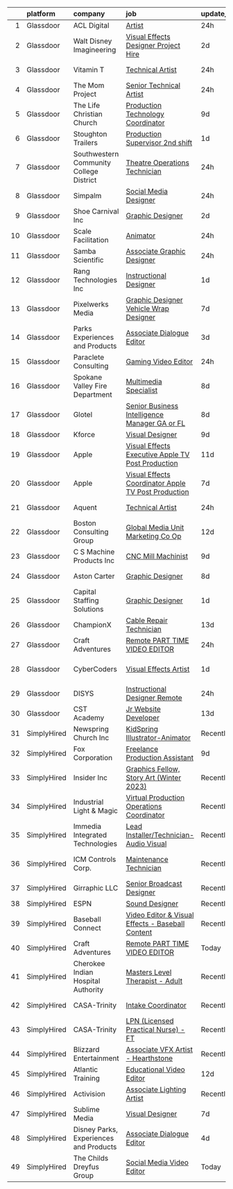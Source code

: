

|    | platform    | company                                 | job                                                                                                                                                                                                                                                                                                                                                                                                                                                                                                                                                                                                                                                                                                                                                                                                                                                                                                                                                                                                                                                                                                                                                                                                                                                                                                                                                                              | update_time   | location            |
|---:|:------------|:----------------------------------------|:---------------------------------------------------------------------------------------------------------------------------------------------------------------------------------------------------------------------------------------------------------------------------------------------------------------------------------------------------------------------------------------------------------------------------------------------------------------------------------------------------------------------------------------------------------------------------------------------------------------------------------------------------------------------------------------------------------------------------------------------------------------------------------------------------------------------------------------------------------------------------------------------------------------------------------------------------------------------------------------------------------------------------------------------------------------------------------------------------------------------------------------------------------------------------------------------------------------------------------------------------------------------------------------------------------------------------------------------------------------------------------|:--------------|:--------------------|
|  1 | Glassdoor   | ACL Digital                             | [Artist](https://www.glassdoor.com/partner/jobListing.htm?pos=105&ao=1110586&s=58&guid=00000183640f3d5aadd86a35f3c44ea2&src=GD_JOB_AD&t=SR&vt=w&ea=1&cs=1_098cf102&cb=1663831064290&jobListingId=1008153834944&cpc=3BA4CE39D5B5DEF5&jrtk=3-0-1gdi0ufc5g4cv801-1gdi0ufcki15s800-4353d811c84e8c0d--6NYlbfkN0Aba5oU64R_O9Kj8y6RMdSSFXuPwn88DcWu9IRDlipDHjxHIIFB0atBqVJ04z1yB3--5nibX7BkB0ejA2FzwLLeaVqlsDMewIOuIAwfApGVZmmPmoMLej3N7Qy4YRnibAiYzg-SGOqFtj8-RscAuYcNoB3rcWG6n0V6UeOv2skc2iZaB4PkO0quGBQ4T6A8COv5yED60NKETQ6vvAX5vZCnnXWvYbI8whnrTDqU6UNy4znVmY2u1w3Zl_TtVorc-zoksIP2iOO_OgTo0_76QVZvWZproSbKSKsKkWzClAXG4Ipah-2hfFab70hfv_TEpfKmP-9PN6mAFJ48_Qur5o9UyCkM86OGPUUHz01YpyFij5xsgS3oWpoNp_d6ozuL34I8Ut6spCXW7d7l-2_1DqzfTYuZTf-9YyDQkSyMo7uigtu1audR9Gfk62TbqGqu0x8TZYuHHVnlPfQmeBbpJeYgn7NOAIK090vdZLP0319YPsHdbbrxVe8Ox6oJt_WTqXCEfLISoocVAg%3D%3D)                                                                                                                                                                                                                                                                                                                                                                                                                                                                                                                    | 24h           | Remote              |
|  2 | Glassdoor   | Walt Disney Imagineering                | [Visual Effects Designer  Project Hire](https://www.glassdoor.com/partner/jobListing.htm?pos=102&ao=1110586&s=58&guid=00000183640f3d5aadd86a35f3c44ea2&src=GD_JOB_AD&t=SR&vt=w&cs=1_1e4273f6&cb=1663831064290&jobListingId=1008149797574&cpc=FA84DF7EA1EC2398&jrtk=3-0-1gdi0ufc5g4cv801-1gdi0ufcki15s800-08734edc98213cb1--6NYlbfkN0DAFTyt7pbDCC2JPO79CSdi1dIb81yjczP5qsKcZIxgiYm3-7g-689UDqHItQTwke_1iYTX3ZIPK_p2U2SmgmUPBBM1sa_qXvgZ_RYurdh-p181xA1JoYNLkPfGMQHG5B88g_mdJRiIFx_NMvbfZ-lZTnWrzYvFT_WOEZ3HB8NRDCmKb0Lm1RHW2XR0ngwsWCQA1JkQb9_JNSp6qshtb6YnNT3aAtGdfx5ybxBQ2g-ttCMe5FA57EpPgsvF51LTgSF12V01Be00oPrz1g82oSmt1UK4DLqiHK-dh4PNhquI5qZew7H01b30a5sv6KBzt_i72Q2LNzRy52Ti3agMWDIG7B7pjswfDY_H7nY-1-O9SVXULgPQeaKPXk44Pf-C60OJt7GEPO856TrZoOjiVHtVY7sER_YAJuj5mQzkG8qVTmp1WsoqgFZYIfliD77uSi8NS9g7UckCHg%3D%3D)                                                                                                                                                                                                                                                                                                                                                                                                                                                                                                                                                          | 2d            | Glendale, CA        |
|  3 | Glassdoor   | Vitamin T                               | [Technical Artist](https://www.glassdoor.com/partner/jobListing.htm?pos=125&ao=1110586&s=58&guid=00000183640f3d5aadd86a35f3c44ea2&src=GD_JOB_AD&t=SR&vt=w&cs=1_c80206e8&cb=1663831064293&jobListingId=1008154263100&cpc=451933188B21919D&jrtk=3-0-1gdi0ufc5g4cv801-1gdi0ufcki15s800-735d5386cd36d417--6NYlbfkN0DMrcEu7yrtATojKJA7cEzGQ3FdRGWLh0CZQInL4ECGI6k5tN82kdM0cJmh4vC7GgimUtxDZ2TNdnAUj-6yxN_EorPpK-IfV9EsXRNvlGrH_q3mRhyM-04_qkXCRtTOQysQlpoZHqDPDOu0z0ioc7sHxV-IzYeRwZaRvgHLTG00zkA6_vUVQkozshwL1fd7NXxTj6W_PPfq_zWLjYMhiFdDWkQQJ8ZvW2xaY3b78WNIHAgkDZqeqzfzoO4Bu8HXWlu6jP_lHv3uOqEJ_GAteGanrhCq8-dtm38-u0ca7WS-fYA61lFx1AH38iF46l6l4FAEZgJ-nVa8DCk3zNqNT2Djtt41XEBjUwofySKibaR-7a9SbGBXhKMHLOlnAmRolG6ia-i9y8MiCH_GjqGzfUvL0fHH2zB9h4EmUmtmLXXlLdE3AJIhPcimmypOMSGUVPSdz-1qu6Qygs1gK3R9qfpvc0xjH7dSE9wKLHT0vPjPcQ%3D%3D)                                                                                                                                                                                                                                                                                                                                                                                                                                                                                                                                               | 24h           | Sausalito, CA       |
|  4 | Glassdoor   | The Mom Project                         | [Senior Technical Artist](https://www.glassdoor.com/partner/jobListing.htm?pos=120&ao=1110586&s=58&guid=00000183640f3d5aadd86a35f3c44ea2&src=GD_JOB_AD&t=SR&vt=w&cs=1_ae07d047&cb=1663831064292&jobListingId=1008154030855&cpc=C63BD00756FD6F58&jrtk=3-0-1gdi0ufc5g4cv801-1gdi0ufcki15s800-8aae4f73b9551638--6NYlbfkN0BDp_epf89aHDQhKpPegNJQ_ldQpEFZQsM9OcONMGxWx6pU56EKHF58QjVdAUvn2gVk3qe3SlnghPyLAat3KOYlrLy0I2AR977gRPaN0RP08Ty9kMnw7ZhTsH11o93Q6E0InB6ICXPjdb-aqIeQDPOUC6Xb4EiGzQnTCX0cU42iyt08TsshtfRlvnQYG_ybrlB75b0HeBERb-lb-0FFX_pK5larCR1I2Fei8iDvWszebRuvQo2D6Pu5HDu9ejwoFwDeBaYTUW7qHq0g9hHqxZlHtRdTdKG6DLvVhZpRyJbrOrMrn_CfV6vwlW4aHluXzSLLSzS1M8tY9UCMqDwsuZ_yqUziHnyIy_-SZ37ioWWWIPIgW4Q7ZSIm4mrRK81Bo2JhxxRam9x6Q60ZCXarN0YCit3TDRoXI32oQGuxB6Rv1Xus_UB9hMxWYtB1k_7FM1jGazdkSZDGhhY60APFI4ypExHvlfHszvja5QLC-rfOcsgFZJq2uiD2CieZu9BVC8bIKb_5Dny85XJDqA_tgxjvFoE5F27l0h9uXFCR0h6J31i0RsLBcSUo1KU2QsmrSLxGFkn2KDcfYH--9uqE4tu2)                                                                                                                                                                                                                                                                                                                                                                                                                                    | 24h           | Sausalito, CA       |
|  5 | Glassdoor   | The Life Christian Church               | [Production   Technology Coordinator](https://www.glassdoor.com/partner/jobListing.htm?pos=103&ao=1110586&s=58&guid=00000183640f3d5aadd86a35f3c44ea2&src=GD_JOB_AD&t=SR&vt=w&ea=1&cs=1_7c58832e&cb=1663831064290&jobListingId=1008134253621&cpc=965F231502A4159E&jrtk=3-0-1gdi0ufc5g4cv801-1gdi0ufcki15s800-0e600a38c9146920--6NYlbfkN0DeXU0vMxLyKhfauY-dgUBa_3v1DHLtGGo4EP_Dl8CiYyPDWSWEoavRkUei70m9VuYN3alQbcb8OdjF2KMy0ZSklxgWRQ4nZPFoyQctILdCMrI5-zSqXS9R_4ldUs8o8sxM26dlNKl23cE_AEoX8Aq7g49vuKQN1GDNqaGg_XvEK-DQj1-yFYTw_a7gdk7ttjdhTJbRh12tMo_q2uucwuENC1S7G70vUC3qiPNd61jMIguM5g_FjAPqWgs9guAjaKsNXLppoHgxOI8fvQyA-NBmQzBgn2F3jYWl7coOCM7KAjkGDDgD-8n7f7oIRTdsPaEukkWZ8cWJ7gwF5vCqiOEavY4Okt2Gld_fhoIm259MQnHgjUzKdFrLWJuocKSlHDj9O9LH2hZ_q7qVUGvVw0SsFqbM9mF94MDjfXqTuE40iSDZ1lvaCDcWHK2M9F3UQZMBqwxhWvl02_7QeeMQEtJqZcp8JNP3vD8GXyGLIDlkSn-G5gm9d00BLvV3NtZxqwuF-lQi10UTc8MAXbLKcP-F35PFxir3hz0%3D)                                                                                                                                                                                                                                                                                                                                                                                                                                                                     | 9d            | West Orange, NJ     |
|  6 | Glassdoor   | Stoughton Trailers                      | [Production Supervisor   2nd shift](https://www.glassdoor.com/partner/jobListing.htm?pos=106&ao=1110586&s=58&guid=00000183640f3d5aadd86a35f3c44ea2&src=GD_JOB_AD&t=SR&vt=w&cs=1_43284d37&cb=1663831064290&jobListingId=1008152364019&cpc=8454459131F57D30&jrtk=3-0-1gdi0ufc5g4cv801-1gdi0ufcki15s800-c3cb05c6f1cfa975--6NYlbfkN0D1TJr5meDMkP3Bi33VA7OKLoXiQT1iQqpfs-Nk73zo3b-N1tKugZ8QjBZfTLDmcqZz2wUtGzUQWeLlPKwxfDjPW72szizHFG4nzfpl9kwLb53SujPCbCoaHuz9Y86o4MB_Ru4zdbmmRAp9opZclwGj6Wpq-DHoLzk9X4DXZWEeeI-A59sNacOcw4oAr1CKbY_suPjt3h22SLA6WvV0Wt-ReMx7qvZeKnuuRodMhd2MKgDhqYzuNKu_5bdqqLLPbyIoQUjdYIRDsdKzKffKksS3J9sP8UuKTjdlaPcAVBgilWNtfdtckh5fMXGLgW-LuJVpxSqTD6_ZXNdwVt3zEAz9IRGEKXcUMyYfByRjCU8CSZuXohT8eG2pGgogV-l9kTOJ1J_e5bVZvHM2qohetgPKRh2Yf33FKGJv8WehzVh3GxD-8cHgPRMAFL3rs_EGm3RJ084czbNnT-F4oMrNrq8Hmzh3Mg3IyE2FlO0d25dul73yZQYP-_sMVFkYDDABOaYjeErBsQiWXA%3D%3D)                                                                                                                                                                                                                                                                                                                                                                                                                                                                                              | 1d            | Stoughton, WI       |
|  7 | Glassdoor   | Southwestern Community College District | [Theatre Operations Technician](https://www.glassdoor.com/partner/jobListing.htm?pos=115&ao=1110586&s=58&guid=00000183640f3d5aadd86a35f3c44ea2&src=GD_JOB_AD&t=SR&vt=w&cs=1_6c0418df&cb=1663831064291&jobListingId=1008154235072&cpc=59DEFF8D475298C3&jrtk=3-0-1gdi0ufc5g4cv801-1gdi0ufcki15s800-75a21ab7b1d30d13--6NYlbfkN0CpJ2IJbTcop6aJZNKQJ4wZphTU5p-bWNRahSL6UcoLjS4mWZBUZ3X0BVcrZRoUfYz3JOMzxf1Q2sSCgHjcSC9YytHnZQALgFYEOdXnqAHafBhRqBsvFpkj_HEjVw8CCovotDw7zjOt2h0E4iPswGLTop969-QcJJ11TBPMvyjzky26wiHwuM-SB_rHYLwhB7NCgCxmZAF8WO2pUpAi1KLIv2gC95ll5Kp8Vd9TPRuHVyG7D4Qy0x2jCLI-5it9SjaQW47x_9kFTx7F0a5FJmUEukCdWfpNyQXM4Dg0--uvI5qdAjyKXNZ_dM-IOY3wbcyEUYirE-9A-rLfDutPZZMTJRvNLwjgx-_GWFRka5-Zcus-cHpSbs88GEtckq_8bD6l5QcY3BLA9svc5M68U11vJCcu55YaVopIiOHWBUAQxvwHDchNssv31cNyNQubvQUMb52uorbXNrR3s-5QbY10)                                                                                                                                                                                                                                                                                                                                                                                                                                                                                                                                                              | 24h           | Chula Vista, CA     |
|  8 | Glassdoor   | Simpalm                                 | [Social Media Designer](https://www.glassdoor.com/partner/jobListing.htm?pos=119&ao=1110586&s=58&guid=00000183640f3d5aadd86a35f3c44ea2&src=GD_JOB_AD&t=SR&vt=w&cs=1_bdc4b915&cb=1663831064292&jobListingId=1008154093263&cpc=B101C867B3EF2D75&jrtk=3-0-1gdi0ufc5g4cv801-1gdi0ufcki15s800-8033258d13b4f54a--6NYlbfkN0A5_CZTeAtz3kOtxEKT8EXy2wheS-5sh6-eDUvXGvBqHzlUF1AGTlUbyxKlbFF4E844SRTgHgMPu8KJtz7DIOuGXCAcIho7mbP7KiJebUZzKecYbHnXPLSweYvdGDLdpDb2yy11XeJIXAKSpb7xy560AiPtZ5llt2zy-ZvAJzCHgIXGJgSBQ_bS5uk6IPZjWJE3AZKD7dlaSPN4vQV7IZdEMHQIF_x3b2ehnd8Xpe8Nukxt6lFmK86xoC7SfB0mRNYAOR_ThvZyDLvp-edpxdRlxmR_vMTLNC-SU-eTYxGogJBdJnKlGs9xXOmLF_2V0cBoO22NXKBU_u5ZOAJZ9jZae3o_UKF66Hrymr77LOA4DHCWgv0Fr_jtmBAk3H58FazxTXQWo5srnOVod8b6hkGvjttwigAJrTI_wPsRdsWkBl6L-Mli1xUCVKJH6rE9GQE3LId4uq9SZxmmEEr-W08NF4qP2MiM1paDrghoS9PaG6lcyvU92S5-byhWSYZAyTQ22wIc5E_O2b49ntBcdHuOgWov-5sLvtQuGVEMJg1Z4UmlEA8hxz8R9vFX5kV5mDY4IL5HGVe1HA%3D%3D)                                                                                                                                                                                                                                                                                                                                                                                                                                          | 24h           | Remote              |
|  9 | Glassdoor   | Shoe Carnival  Inc                      | [Graphic Designer](https://www.glassdoor.com/partner/jobListing.htm?pos=117&ao=1110586&s=58&guid=00000183640f3d5aadd86a35f3c44ea2&src=GD_JOB_AD&t=SR&vt=w&ea=1&cs=1_fc12b319&cb=1663831064292&jobListingId=1008149084527&cpc=F41FEAB56D215062&jrtk=3-0-1gdi0ufc5g4cv801-1gdi0ufcki15s800-8f2fa1d1e1971e1b--6NYlbfkN0DXBwa3qOAti5dsH4cJZzTtmfpav-_FjW2Cv9p6tjCthqO7_orYFvgRA2O64NimcfQ3uVTYorc3Wes_ZEoLJXGdN-Aa3-RVR9zjxSSqx0fFLPoPboZGjo9gaQcBDl9vEVw9fsJLJrMZ3ob4pxGJwiNvpIjIdRXU8i_JoY95XsgDekzajTRu5T_l-tkM8Gt_fLxfHeKUO-bREoB8G841CL9Jj590WMFMcPtJAf3e9DTTamWepwnlrmzN_xOjT2CN1QLbXdGCEr0UYw7viAW-YP-mTNyGwchBQi0295GEJ_AhXrATNy6NRFMtVO3gxDdp1vdyKLdwYFn8JezuMBIDBadeJzI1tpYRvffsG1g3WF46XilrrXnnt_Wv-sdUbXc-GGQoOgAPOncvB5lb449I-Cu9-y627ArVNolTOIgF6RZi29D78WvHfkWHoPkXhvC2DblwbVYeT5lGygn8kfpnkwjKAewvrt6BGfyeKHjmJMO2Ic-LHkWY3zs9C2kDw7trs6g%3D)                                                                                                                                                                                                                                                                                                                                                                                                                                                                                                                        | 2d            | Fort Mill, SC       |
| 10 | Glassdoor   | Scale Facilitation                      | [Animator](https://www.glassdoor.com/partner/jobListing.htm?pos=109&ao=1110586&s=58&guid=00000183640f3d5aadd86a35f3c44ea2&src=GD_JOB_AD&t=SR&vt=w&ea=1&cs=1_aedf3bbc&cb=1663831064291&jobListingId=1008154653728&cpc=7E69D0A57279CD4B&jrtk=3-0-1gdi0ufc5g4cv801-1gdi0ufcki15s800-5ac7cae2180dfc79--6NYlbfkN0BwfDwoCjxOAsVF6va36C4e5uetzN_UB3xM3zcSb8136W7CUHdTyZBGQ0gKBAkrCClx7S6Y_Lo9o-WzDzkdofIke2lQwvYtaccfsafw6YYcDdy8SAlFZbvloRJHDH0aY50MitcXJRoSG-0dToAG4amo6X_3c7P0OfabLIQk0xFF2Wa5mpLfFgrtKRHzpTokvKHiarPWvbei6SUhIcZ2aHtnpDxfpEUmHVrR4XQDj-NGXER64pdIST0JIWzXzid99mAzIx6QjGia8TgGD5qDy2ETiY9EIs8YIZmtnPIPmPDKzjo4cR66VCkKGeb43ULlZU-0HVExP8Sqi1QlzVc-gsS3vHyIGMkCYXN40H4nCJitjFf5fIuoatwYvOYAViEL9OHaHhBRCEyTa0RXxXS4rRtR5H3XvAB_4bZwv6xValcPLd4R5zQ_iwRVEHSmv9rTBteWEcGulaYl2w2tQVO_55bNhvsyUNeHmWPKcVYganu9peT0kg1-DH0Ar5c23flKy9BlD5J2nc5sLHWESMwaPRV2)                                                                                                                                                                                                                                                                                                                                                                                                                                                                                                              | 24h           | New York, NY        |
| 11 | Glassdoor   | Samba Scientific                        | [Associate Graphic Designer](https://www.glassdoor.com/partner/jobListing.htm?pos=101&ao=1110586&s=58&guid=00000183640f3d5aadd86a35f3c44ea2&src=GD_JOB_AD&t=SR&vt=w&ea=1&cs=1_d870cf46&cb=1663831064290&jobListingId=1008153758790&cpc=87A0A889578C8297&jrtk=3-0-1gdi0ufc5g4cv801-1gdi0ufcki15s800-122a8512618058d8--6NYlbfkN0B9r7Yfsmq1dEg5bJrWknERXzKBmO7UocWnp6Z50Xo8NzPq1eoKgHtnu-tYQIQxm2o_SrCwhlZdubjbRM-cBYG7X7k1MBmrVfR3OmyNLCl5MwVu7zlCd8Daf3sGi5GObRcLDgfINdOCMKivG9hACyrgIVx1_4TkBt7CqWI-cv3e6gfYqTMq0Jda98cvSBaY_z5BFhS7qGRsYRzeHtYkue8M0EBL66obe4-hiDVuSm0R805p8aQ0rb5L7soFS4zhJ9XrVcRNNtq_7vbIqtT-hcQusPgvoa86gBRgA7ByesPWgxp1T3_w8dErCmfd2LSGnHXhIG_ZcDmHnajk1Xjz040MJdf0dPCnAJBZAuim7465G5aahSvpFfQotZ8CHlzJdYEmsrUznF_BmwCkbtN51KqiqDBBHQmL0cP0M8EfoF5wQae3-cHG1av_-ClR2coLIeYhMsZohBzgQYMVsz-HAlwejK25xjpVNbUE_6uVbXfrtybusqyg2MQeXwPU9TqczrNrgmpNSDPxXg%3D%3D)                                                                                                                                                                                                                                                                                                                                                                                                                                                                                                | 24h           | Remote              |
| 12 | Glassdoor   | Rang Technologies Inc                   | [Instructional Designer](https://www.glassdoor.com/partner/jobListing.htm?pos=126&ao=1110586&s=58&guid=00000183640f3d5aadd86a35f3c44ea2&src=GD_JOB_AD&t=SR&vt=w&ea=1&cs=1_e0cc2ab8&cb=1663831064293&jobListingId=1008151551452&cpc=2CAED5C921A5F994&jrtk=3-0-1gdi0ufc5g4cv801-1gdi0ufcki15s800-fcefd32bec4eabda--6NYlbfkN0ANV6vhv13HdQGNXQnorD6kniinpLUGmY2Ci--_WsrHuYRektBkEoQSirJE96eI4WUlJkVsGEAbsHeCh1bltL5cEWIVYpQ-Ho9pLhnSiPUssHKVR1dKytzf0D2PH_5WoByW487L4Bkwa0_bnnwF88xF8lHBuk6u9DLUvSF-jCmxAJ1z-lF1sbDHA0yIZDXyLPmV5ZJAZcoqPdkLSdV-TRM2_HehbkCWI95AkWh1xBNtj4J9T7po3NpZMSWADXt9VdaFjOUrMDJ_WE9yzw2CxLwcwD3zKNVmHC1VxrZTLQsZyAIUAr8FV6ObwWXXqkn9NfHPv6GcBonggQb3EbeiUGbJbwtEVPm_M3ifRn34sQXACZRZi36eqzC7lebPluvGBmVYjAzpRMoIlIdHNItOlXsJ3EuXI7a2-VVMjcd9N4rkzxD1Fb6rpve0olQAHfm3Fgj0KVNG3sLQp1lhAKp5l498lkKdXkW59TI_uZtU6sjzx1tFf4VIe3HIvDOQ_eGsVlpbfmP_e67a6Q%3D%3D)                                                                                                                                                                                                                                                                                                                                                                                                                                                                                                    | 1d            | White Plains, NY    |
| 13 | Glassdoor   | Pixelwerks Media                        | [Graphic Designer   Vehicle Wrap Designer](https://www.glassdoor.com/partner/jobListing.htm?pos=108&ao=1110586&s=58&guid=00000183640f3d5aadd86a35f3c44ea2&src=GD_JOB_AD&t=SR&vt=w&ea=1&cs=1_00721ce8&cb=1663831064291&jobListingId=1008139895458&cpc=67D5E609A3B8C355&jrtk=3-0-1gdi0ufc5g4cv801-1gdi0ufcki15s800-d6df1606d766bfd0--6NYlbfkN0CvahHJL5dpwIe5nlYo2UZJB8CTXAEl9vJAxrd3EfdRQbHmtT7BfIW-z6MT-LqxxYpguxGu4tFiL3AOiASCFYttzvRVVAEFPsZQIhKp0VeArXJ55s_8Zb1HAg3ZpBJY3aE_DwmnIO91avEgurkZ48PhePWSWcEEeiEtFMfIfPe0gLetej5O_A3luhhJQdqSyuUDxu1AI51359RFSLOiJpJp75Fr4lRVicpRXewbN3Z6aZAkWEvlBgwWPF4Gqo1iL0AKakmQMi1B9vggPRrvgzv__m4gTRcy7JzsXPtVixjqJOvTyeSfipXPTJDI3h55BF2qb_jjzYcjdqi9JnAH-FoGl0VsgPGJUrye2sFbdzIu48-yWyi79HKNrcrs63MbqN8p7B7eXnhmxAb75MK44nLZqMenXKrg7MORAVFc5KJ6m2mtk_pbvQyTIuZ9zLhpVOx_85rfuZ4Zr76GtkbqB2P2cv5tjfkI0z08Zv-pKGpOyRgut6RddbAE4LS_x6qBTVssOfHQYtiWtEfhMSBaNGNE3uzxJpU5RJo%3D)                                                                                                                                                                                                                                                                                                                                                                                                                                                                | 7d            | Houston, TX         |
| 14 | Glassdoor   | Parks  Experiences and Products         | [Associate Dialogue Editor](https://www.glassdoor.com/partner/jobListing.htm?pos=107&ao=1110586&s=58&guid=00000183640f3d5aadd86a35f3c44ea2&src=GD_JOB_AD&t=SR&vt=w&cs=1_361c4e73&cb=1663831064290&jobListingId=1008147927584&cpc=0C139D4CAD5A6DB2&jrtk=3-0-1gdi0ufc5g4cv801-1gdi0ufcki15s800-3ee722c8cbfd647b--6NYlbfkN0DAFTyt7pbDCC2JPO79CSdi1dIb81yjczP5qsKcZIxgiYm3-7g-689UDqHItQTwke8ZniEWZjHTT6tUM23Ei4meInjPBi-M9eAZnm62RfpR8DjnxyGe8_Gr9ZUFPjNfhkMAY6adtcpcBv51KozyYNunr3xOUAxmCtD_QZsy0XiT5_r7tTTUlPCQPuL1hxHGG8ClhdrpLNR4c3w773pW3ocq86H33p4ZV0U0jTIyhi82_2Ge-P_hYr3BBF-RiWNQI_Z38Z7wVGzlvfBxdFV7rE-6JgQuLBysOcOb5oDQ2L4AjQlU4FE95SpgaqnpDP6imiB_UwGeXL_v6fj5jDqqDSl_3OqJEr9UzKrAWXTfdh-rszsI1Binu7rpZo6qb24j7lFn2FCvlYbSbw7Epl8zG6LBPjTl_KdqiMp9SrEHndyRVYdkik2Zssh_3MKLRzi4KvLdT3A8KqAk7A%3D%3D)                                                                                                                                                                                                                                                                                                                                                                                                                                                                                                                                                                      | 3d            | Glendale, CA        |
| 15 | Glassdoor   | Paraclete Consulting                    | [Gaming Video Editor](https://www.glassdoor.com/partner/jobListing.htm?pos=114&ao=1110586&s=58&guid=00000183640f3d5aadd86a35f3c44ea2&src=GD_JOB_AD&t=SR&vt=w&ea=1&cs=1_dc610234&cb=1663831064292&jobListingId=1008153461360&cpc=1160948BCBA38B5B&jrtk=3-0-1gdi0ufc5g4cv801-1gdi0ufcki15s800-11e40da73a1af9ef--6NYlbfkN0Cp_WSJKd_Pz82imZmURPbhd3kYBsiZi4lpMLOH6vOlLB-LEcol-KSTMqfVSUSlo_4f44TPcen6a-BlirA9UC76atn4AZjheS9rTGI5sQS48zVss0BHDsKwXnKM_w5Nr1hb8TmoxGX-WanXePp2PBcP5ocOpLgzok0EqjMp0wMftyIWgqgUpPxK6o5skNoXHM_ycL2q59935Z2Yanj04bAct4PXieoRzjbtcKe55woQvtA5S6UURrEMPMLJSXr0Ft8wziIq-8nUj-CWfjSR-A5HgGJPYO0uRw38ouZC8nbDjeczBuN4pFOnQnH0h272EtDvH-CLEQUlntr2LC_ZPceG-IZTyTXFm6xH8m43mTXBMJUwQhQbUH36IaPrXnV727pgZyqZghYxb-a_m_PmcZKp9xCOh1Q-WqQayv1bV94ddGDDXQtqf2DYJJu9xwe03n-g4YlinaVdSsEnTu-43YrdxX4rvDZr4j4RDpbvx1DSC8l0bm3QlRjfhsMiy0ZGdELcfNwhKqHbMQ%3D%3D)                                                                                                                                                                                                                                                                                                                                                                                                                                                                                                       | 24h           | Plano, TX           |
| 16 | Glassdoor   | Spokane Valley Fire Department          | [Multimedia Specialist](https://www.glassdoor.com/partner/jobListing.htm?pos=104&ao=1110586&s=58&guid=00000183640f3d5aadd86a35f3c44ea2&src=GD_JOB_AD&t=SR&vt=w&ea=1&cs=1_d698dd82&cb=1663831064290&jobListingId=1008137683547&cpc=AB6E7ED505984E67&jrtk=3-0-1gdi0ufc5g4cv801-1gdi0ufcki15s800-8b41addf6e98c362--6NYlbfkN0C2SVAOpOeIWQkPp9EeCSLxTLheLRty2uanDx8E9nXZ3g7Cffj4cvvBc6Luu62IeSh63Gjc3BiW3gHdmv27RBQ2UL3xAtjI2M7F8vNeFdUoYhfkPoAzoA0biGlhf8UxaHD_fnVBWElKn72wxuIyPLi2C7nI5aNoQIc0hx_jM6Pj1zjAGFYnWoNtC7o9uIl7kc7T8jmmK3wRNvzShtSfTq1ds6zGSAqgzWs-Lho4IC13oq7tQq3poIAP7tUsXJpavUKFGgOzQYZSf9RTqnZnnt0mk5c5_ii_eUAif3G3PB9Ht_BQcNy5hu-_dTr0id-67yBqXq9G_0sNnKi14DbnjaO7fx2DK5kP2_NlMIqnXVfzyi42q8bAvf4y7yy9l0e0WM7X3cesPqhn_n78vk4vy-fHI1s6q8NRlXZ98H7BCaJsQlSDDp_S_M2eLixzAioTVWzt4FzwiWlkWmHhau577zba_pywzk6F-g--X0cMnzj14nKlLPCDTInV_NtyTiN1dqtApKwGaW659w%3D%3D)                                                                                                                                                                                                                                                                                                                                                                                                                                                                                                     | 8d            | Spokane, WA         |
| 17 | Glassdoor   | Glotel                                  | [Senior Business Intelligence Manager   GA or FL](https://www.glassdoor.com/partner/jobListing.htm?pos=122&ao=1110586&s=58&guid=00000183640f3d5aadd86a35f3c44ea2&src=GD_JOB_AD&t=SR&vt=w&ea=1&cs=1_60f5c5c5&cb=1663831064293&jobListingId=1008136569798&cpc=A65DF3A704A48F9B&jrtk=3-0-1gdi0ufc5g4cv801-1gdi0ufcki15s800-f6a6546099cfa914--6NYlbfkN0AHt4n_Kd3AD0gWGSZbfdNPfFEtyPJDPwBacocU8oa4KMgYMdO-E2bXbUttnvS2UpqaTY-emlhSgJvgUA46gr80Kd0_DT-V4--y3HOiAGYSmwPmKVyuqwIwrLiaJbdhm9jTfPo1whu3cYGWHSfzz-jt0IgKxCOCjEe13aaAPnH9HAaxr0qZaJlTQ0fjoWDKg5UUBPx9bufptZDiF92W25tHOZi-o3k79XPA4YihgSqYlximYisQb2qiqVSTAPC68_joK9_fxXaoSYgG6yfXwl_b0Cc6DK1JjljScUhIdu6DV4fHlxIw9TRPugEz_kE4a85MRtGTDK-9V1Dr8tyF_3p99KYIs3g5xIx964nP_imtc5q17ttjcJ-UGBbRJvzdEdInSscDPP9bPJZtKbP4OgMXKM4LoDGyC_o4_PxpLS9KRoi2w_t7xOazJ2RfnLGgPFTrUITpCA-FmGF_jCDez0uRPNgGN5bm12gaYH33i-ddBtav0tdfnPGi7-NrYBqW5u74qrGRAt-R_D5KFjN6GCJDS4MoKKCbJUfFmBZgnjPCgwjEXFL1JZ78)                                                                                                                                                                                                                                                                                                                                                                                                                                       | 8d            | Remote              |
| 18 | Glassdoor   | Kforce                                  | [Visual Designer](https://www.glassdoor.com/partner/jobListing.htm?pos=123&ao=1110586&s=58&guid=00000183640f3d5aadd86a35f3c44ea2&src=GD_JOB_AD&t=SR&vt=w&cs=1_b9e35de2&cb=1663831064292&jobListingId=1008134256464&cpc=F4EED0218A761C36&jrtk=3-0-1gdi0ufc5g4cv801-1gdi0ufcki15s800-8991b872bf384eae--6NYlbfkN0C5IatSLh_Ak1q39eQQoPIxD737RW9NeiYGvIRXkrLjEBkC4LI6KweFWWPiS1PvvlzCaJ9RnQd6H3a69MD3unVk5t_I0LnVjOr0Xt0--jvcRF4KNOkw5rYqbtXmEXSXaEGB4puYV4dPttxeLyiKbJ6B4GpcXDEDfLS0atYi3rl467XBM27zjP2l71LVfmDRF4c3N3tdF_db9WfyKln8U4URBZ8nXWd9vTcNiwWGoknFXZ67l3WrKkOgRzsJ2xLV5MNX6Cmr_ng666W5dIp8Lhkzf5Y03L_RMqqztmIwkL7Lg9hCCOoYqkjRGUtGM_AfSqq6WpCc08Tu5HtLp-gZE4RkaL6Pa6lqkLzB42rkyAeqaBV8V-Q-0FMw_U5x4nFfdrvKE_oy0z5OAdrbq8_rR5lysAOJEm1DxKukF5pb4E8tG_6ICINLeW-JG5WzxnJsYXos3Uu5l9OmcHd6e2vxTy8-SGgv6urBoYFVVY7jGZb0i0dnkyRx9AK5t1RHy1OU9QVjvNnMz2DGa650XI2reDrdMJyHSSlhJI4mIKqbp_HSF2xR36jzh_91Ufo4Nb6XVu2uxQOyzf3X8ECKMn-J_Bgy_BsDXHJXqKNs5O7Vhs7uIuwpnO9o1Bw2)                                                                                                                                                                                                                                                                                                                                                                                                            | 9d            | Raleigh, NC         |
| 19 | Glassdoor   | Apple                                   | [Visual Effects Executive  Apple TV  Post Production](https://www.glassdoor.com/partner/jobListing.htm?pos=130&ao=1136043&s=58&guid=00000183640f3d5aadd86a35f3c44ea2&src=GD_JOB_AD&t=SR&vt=w&cs=1_629b015e&cb=1663831064293&jobListingId=1008130984242&jrtk=3-0-1gdi0ufc5g4cv801-1gdi0ufcki15s800-cef1915e59ab6a75-)                                                                                                                                                                                                                                                                                                                                                                                                                                                                                                                                                                                                                                                                                                                                                                                                                                                                                                                                                                                                                                                             | 11d           | Culver City, CA     |
| 20 | Glassdoor   | Apple                                   | [Visual Effects Coordinator  Apple TV  Post Production](https://www.glassdoor.com/partner/jobListing.htm?pos=128&ao=1136043&s=58&guid=00000183640f3d5aadd86a35f3c44ea2&src=GD_JOB_AD&t=SR&vt=w&cs=1_59d2ae4a&cb=1663831064293&jobListingId=1008139502844&jrtk=3-0-1gdi0ufc5g4cv801-1gdi0ufcki15s800-22323a1b7e6276c5-)                                                                                                                                                                                                                                                                                                                                                                                                                                                                                                                                                                                                                                                                                                                                                                                                                                                                                                                                                                                                                                                           | 7d            | Culver City, CA     |
| 21 | Glassdoor   | Aquent                                  | [Technical Artist](https://www.glassdoor.com/partner/jobListing.htm?pos=124&ao=1110586&s=58&guid=00000183640f3d5aadd86a35f3c44ea2&src=GD_JOB_AD&t=SR&vt=w&cs=1_c2af9c43&cb=1663831064292&jobListingId=1008154486844&cpc=F41FEAB56D215062&jrtk=3-0-1gdi0ufc5g4cv801-1gdi0ufcki15s800-c371dedfddfc560d--6NYlbfkN0DMrcEu7yrtATojKJA7cEzGQ3FdRGWLh0CZQInL4ECGI9gD0Wolx9R2v-Aex0-GK04aE9jC2UzCN24q9zsWhS9u588-s1EzI7cyfe1t_2ur-aEpXVeQEkL3vur-y7qT8URpPcgE5cQyI2C0-pfdzIUYQRtqI4HwZzD6r8CDlh-Fip78Rrag3A9h0z1r194PEiU8Z0iFwJkoSUZKUdRun-kHTBn_Klx9ieZkQvr9cJqMWuBjnBq35OnIRV2nSn6xfAHoZ5yIUTDnXGXaBvgDk_kTqLLbSDXpq6By4FU5kEAH8M4bBOB0leCqYBF3pGe1y-HKVmDXuiuB7drl2KODzR42S4fpqm1qGMGoxRZbjqMzuuqQeemBPiJ_8yY7QeB9EwcNJuC0wdp6rMHs9EFCEwP-fAcl8F4iDLm3qRgVEL06H_x1TODPRBHmDJ8lTxwrnZrwh0sq4-I2Iw%3D%3D)                                                                                                                                                                                                                                                                                                                                                                                                                                                                                                                                                                               | 24h           | Sausalito, CA       |
| 22 | Glassdoor   | Boston Consulting Group                 | [Global Media Unit Marketing   Co Op](https://www.glassdoor.com/partner/jobListing.htm?pos=111&ao=1110586&s=58&guid=00000183640f3d5aadd86a35f3c44ea2&src=GD_JOB_AD&t=SR&vt=w&cs=1_b1b3adb6&cb=1663831064291&jobListingId=1008130052349&cpc=A65DF3A704A48F9B&jrtk=3-0-1gdi0ufc5g4cv801-1gdi0ufcki15s800-3415df940424a476--6NYlbfkN0BRT_J8tESNZROimpc0WyD7EGfhllYDKcBPIyLxids1TT9pQqAOrF8Z6kFb4V1HumDbWed_NsUdfOOLhY6DBsAjJ1c32S8rx2PnTFyHM9i0vt_TXbosIXFUnrzvEVxD7FEzsOiPQKhcw6tTwkb2PgvonBrOiZ9gA5mzs4hvKMyAUcCLc95ropS4bL6f7dhU5JggUWE-NH7mjVvAlGGW-w7JTNKuLneKB8FAwQGgB1dqJd0V4IhZwfvXSqgudbl7rPt2D-RQQ7iEyApPG7HxPDW9X2kKkn8b7oD_2BVJYH9UM2N7kNHpim8-bUeY5TUEErE6gIEQHY38gwEtAWV8aW8si8hq-0jcKwP4R34KDZK_Y6LYGQBoGA1UnkD-E988hNPuk69YkXVLuKLi0GhimH4ZX0fyJkORdsVpdRFCXY1gJJgkQDl4pvYXyyKcujIMb2dwaO1ReIYCo-tCCNQUFhZ7OqYK-qPweWrYLzyWk9PAA4BeCR10V7va2kbLOESaHK4%3D)                                                                                                                                                                                                                                                                                                                                                                                                                                                                                                          | 12d           | Boston, MA          |
| 23 | Glassdoor   | C S Machine Products  Inc               | [CNC Mill Machinist](https://www.glassdoor.com/partner/jobListing.htm?pos=118&ao=1110586&s=58&guid=00000183640f3d5aadd86a35f3c44ea2&src=GD_JOB_AD&t=SR&vt=w&ea=1&cs=1_0a733a75&cb=1663831064292&jobListingId=1008134062045&cpc=FAE5E775D180B2FB&jrtk=3-0-1gdi0ufc5g4cv801-1gdi0ufcki15s800-bc4bbd3c566c3868--6NYlbfkN0AYQCUbatXbiz87QBb4IeQxt0ZfzY1fLxbG4pXNvbm8uPd2KAdcRwLMtQDQdlHjnOWADgJsGRw0MdPZtRWcTunGmJsua59Da152hTqrezaDZ9UcScA9LOlk_6gsqeoN24yZ75mSBl6AEwof5AWtUCrw9y9mYITnc068lSOmMH_43i7shYW5b8MNy6QXjfYGIQYNbO1qrKKXMABsUS0Z_GUt6U1oSgEB-kzVYNtKt__IWQWkJ_GTHnou-QD3rdETP2SGlIPGBig_bm2nSoufvODxliD-zhnP7j5-YRk2YNHSgm9PUD89GGPN3e97IUnRRpWuBdpLyw5ViqswMqLl3h_gU-B_FZvtJiFUMbFx3FPrhbXZeUuhYoM118kLRRQ7MNKM6c92BM2wiD2ER9RXSbcyvuhGIq2YK6utZ8gEdT-OErroDQa2KfKQ5sEErVvvuYeTCtqrxZcXjp4ENBMy8s_JK0czeqO0eVNOovOHOr8AizhFGz4miicNBgm8MnU07Bz1xsjk3thtVQ%3D%3D)                                                                                                                                                                                                                                                                                                                                                                                                                                                                                                        | 9d            | Niles, MI           |
| 24 | Glassdoor   | Aston Carter                            | [Graphic Designer](https://www.glassdoor.com/partner/jobListing.htm?pos=127&ao=1110586&s=58&guid=00000183640f3d5aadd86a35f3c44ea2&src=GD_JOB_AD&t=SR&vt=w&ea=1&cs=1_78fa4abf&cb=1663831064293&jobListingId=1008135860871&cpc=8795CF9063CD573D&jrtk=3-0-1gdi0ufc5g4cv801-1gdi0ufcki15s800-80ff2fd9e7cf0800--6NYlbfkN0ChYVx_I3yfZ_JDY3EFoivtqvi_stwnZ_kRt8Dowt_l_d1ydueao4NEv8X4QANiVn9i1A0zRFPmrA54ubkbXoc207zutD06TIEOC8S976XW17vH17X83bkBklwgRhKy_RJLNcMsSO3gVNCZrpg2kx3kiPQ7nc-R0NLeUj2cJ3eouJTocp40vOT68iqbfX2YroCc7DQgMOz7vYPGgGLbrw0q4Wan0pbC7sgNvBZt7yVFvHrf7UJHRBTdrwGcB5-vRBtLAc_p7Y3gXZ6ne3AbvFCVTGkqNjpRhTKyZhhzI2UiiGZjeJa3SfxLuY0p1F9ZFdGA_IpN4yLuGIYPqqvfYbMnXgr3mZTN41W9ncDA4z2yJdq7j6kjbXi5MYGexfS0iUbth9v4NZb49dMMHi7mRZt0WbvfOJ3u3wi__cK6GYa_EvtTMkbxOZChBYdXoGUtaYsOOe4o6opBIn42jZYoRQPAgCwy0f3MSUXd7mrXYXQXIdbLp-L7LgLKfCnFyq0N4071LyEOhYCnCTxDUck8C-BOT7GDCipFg9OFR4G-wSMwQufAoAolcVVeOxrospESXilcZg2AOYPyAewcp1PWQriukXZUl1EdQNEty_X4RNTDEFgcLnHfwvRh1ttyhdc-4q640v-paVF_lwfWWd3b9n6M53olZaw0rBPaSzGlryVi61ZePOJ7fhDDbsQNnbTT_rAMsYKRGdxWRLaX-ihHc5IO5906tPEKdvm2TdJINoczCX53y26AFuIg1A1tMecs8NyPN0iGJz6kqPf4AZ0Ux-w1VE8mL_hU9Qj_IqBe_7iwtgBWtU87R9Q3ptINBzxCL6EHzxjwLlJAAtnXU7qB6tbOlILJdVIkqQpiL5unL42N5KI2o2qMuFeHpnoPJYfm2wO-dMdMCyuBFlX12YlJRQvM-cCRTBJoWKMQoKqneFE-MkmpQ9kqkmGPUsr8CDIhvaNTTQMZdzI8dhkKoX7HpjMB)                                      | 8d            | Bethesda, MD        |
| 25 | Glassdoor   | Capital Staffing Solutions              | [Graphic Designer](https://www.glassdoor.com/partner/jobListing.htm?pos=116&ao=1110586&s=58&guid=00000183640f3d5aadd86a35f3c44ea2&src=GD_JOB_AD&t=SR&vt=w&ea=1&cs=1_04ae0793&cb=1663831064292&jobListingId=1008151041001&cpc=3BA4CE39D5B5DEF5&jrtk=3-0-1gdi0ufc5g4cv801-1gdi0ufcki15s800-ead99b92b1873e8c--6NYlbfkN0AHXq2vAVwR3IH7wgnTMdWCa3HguypIXx0DFudX-u0zu6XSU0N9gDGCMsnO9yvyAfPlhekJqCihpkKLttmJeE8EMI4m8eVH-pNB8GuCKFkJ_dtP8y5ushbjEPbxzRmjP7fqgTmrZKRv1ogaIF0fYUe-2d1qLyyprr71fxfvtBKPxoDvBo_y0dmNG9vzEq2HCkAgSb4FeI07RgjQfGCdQTzzixLFPteYkXU7PnFG1ZuURHILinP0Y-IlfTzr3Iu0GES7GGRFHB6Lj5xNCUFTwbdOtpZsvYexd9QDjHCC14k_xABKyP02cmJ2TP8u8ZfPUu_5h6igv3Il3mbd14sBuQNRFtSms8zo6WbTEYGmGjlRKb1RMYdFe2Q3OfhlmyKWLEi4bZttaH1VlmT2AHbfWTDl3LiyUNdsGtAP396LNQsx7vnUW2lIjI9pMxdUwsnyifqOZ4WCwGB1QEPo5tIesGMvDT3-nfdKmvXIMszDLsSKRphcLzE2qaA1bBP2Im3Jw6kPuiMC0gnBDQ%3D%3D)                                                                                                                                                                                                                                                                                                                                                                                                                                                                                                          | 1d            | Remote              |
| 26 | Glassdoor   | ChampionX                               | [Cable Repair Technician](https://www.glassdoor.com/partner/jobListing.htm?pos=112&ao=1110586&s=58&guid=00000183640f3d5aadd86a35f3c44ea2&src=GD_JOB_AD&t=SR&vt=w&cs=1_4ba04f1b&cb=1663831064291&jobListingId=1008126387703&cpc=AECEB822CA110EBC&jrtk=3-0-1gdi0ufc5g4cv801-1gdi0ufcki15s800-f64fe2f0d149d5e0--6NYlbfkN0Aw7Qc8_p8cilJFM_s0QP4lNMisdn3HfI80LoW7FMiLYagV1f2b_sBMEYKkXreoPpvKEU75o48kRlALcWjQKElEzr7GdpDdhT8WwCtJluh_RIMRSkOqtt1KEhavFbsbKRMJnQJ2IBpn4OL2IoQH8QNHpYytr_5w_utWTuXsrW_EMyZm52mocWlVvr_U9WDhBjNERe6RMpr70qI0Fn4uzr0Zfp5s6THVP4jftzCPdB-scgBJqUK5JtB1Nh34RUy6VhrkpiRO4dzF7-BxudJiqdDYlPrYHOAKEGDt846AnCZMGVWq8m7l9WNTkZ-0NXSBvn6ngZHOb51MTfVrv1Y8uGkW6kHpeV668-RE4dkrnzpP5kyO_wrRc0FlX8hZRKp6J4E2ZW8AtoR3SQ90Vua69_Ct1kk6pHwj3zyPeQjCFcBYHAWXWYOIfJq-JuzXe6MtM3w-zfiPN_bIe_HHnNDE1kiWS_mT87trs3ER7Gjat7LrtwXq2UXlNyPLYlMPKOOI_VXmg9caA9ljSIQCa7VfsM4o0zPeSnIlnCHz2sv99Ezk7p2ZEZ5JYE8kj6Mw2XsoXdVT6_meQctQXKtACPOnNHVV_E_kHhI1-nU%3D)                                                                                                                                                                                                                                                                                                                                                                                                                      | 13d           | Odessa, TX          |
| 27 | Glassdoor   | Craft Adventures                        | [Remote PART TIME VIDEO EDITOR](https://www.glassdoor.com/partner/jobListing.htm?pos=129&ao=1136043&s=58&guid=00000183640f3d5aadd86a35f3c44ea2&src=GD_JOB_AD&t=SR&vt=w&ea=1&cs=1_2b7e8804&cb=1663831064293&jobListingId=1008154100639&jrtk=3-0-1gdi0ufc5g4cv801-1gdi0ufcki15s800-459661371a1e43f6-)                                                                                                                                                                                                                                                                                                                                                                                                                                                                                                                                                                                                                                                                                                                                                                                                                                                                                                                                                                                                                                                                              | 24h           | Remote              |
| 28 | Glassdoor   | CyberCoders                             | [Visual Effects Artist](https://www.glassdoor.com/partner/jobListing.htm?pos=113&ao=1110586&s=58&guid=00000183640f3d5aadd86a35f3c44ea2&src=GD_JOB_AD&t=SR&vt=w&ea=1&cs=1_a7ae8907&cb=1663831064291&jobListingId=1008152464472&cpc=6FC5BA77C9A4CD78&jrtk=3-0-1gdi0ufc5g4cv801-1gdi0ufcki15s800-913c12c912d13cb0--6NYlbfkN0CpFJQzrgRR8WqXWK1qKKEqALWJw739KlKqr2H-MSI4eoBlI4EFrmor2FYZMP3muM3oVLaOs4f3sBYVNYJUTqieBoWCIo5tx4_n9L8-KZheU3OTJe0neeDjxp-D6FPIEMeGMUVGBGoZiWC77puTkRCuwMr5yI1urXXz48QFHFWouOKGOSIuxdGX_O437W2A9dzvmyUmmYvhhlJK-OmI7f5X0ZADz0i5-l7xl_4-HrrtsGhI1qpoZ3xKnW-rUf85uOjSk9-uivrZnz2OszDzgORjVytxFuTsfVr_osPtFtYiaLM6D1dvr6eQT8EboH4sZwbb_GKotzgP4vTKPedkGrteXoXlSXZGANXaqUqoRGFb420OVcZYmXAgYnukqgTmzSXsrv6P0hBceAvd45wXLS-LAf62Ou7UfnAxvk0FLHZMP8Fa78ANUaeTgZsAxeFOIVcvfnJ97Hl9pXIy2U3GIbrV3Pl5sHKynNkO86OaAvgD_tjcYd7k7Gp65Z1VBfAagMKyN8TWsFEu3xXQuQICwyxqS82P-mvFj5i_KkYbkM1TPGqUy2wVSF59WYZAJENcI9ASdji5XOidAcHSiOxDoq_gGEUVP_xWm0fltX-0aQcRbuxsSg2FqXIUkBN3Wgj8qABn-s0oCr9M9SPMBULLMCXt3FHdJft0WQTY61_cqVxWTT-GQd9blZf5QbHY1gFx0EAEjmDAcONLlKtOnZ164b1exMXr-sJiePwXdOgq6Pcsze8-PtfMQSyTb-2TwSSRUv3SdYEWUuRxKrDEqG0KR69j_OrDm_X7JofcCjcTK4VFrXkBJbevFP6cHgvYNizA4JFpQFJd8_H5QR8c0J5PzzEaPVE59HBnAmfk0jnpYOtG5CDnYdrkQaJiiUUHE9Na3shcrRbt-04dcF-3O0hDwFBM4eWGZISte2agCZ0KnFr5PHyAZuSf7aIlsho_tPchXWNL1tS_Lb6NuxYHBE5WjORYO-fZedAI9rvTak1mlT7GKhApsDgNpWKu) | 1d            | Los Angeles, CA     |
| 29 | Glassdoor   | DISYS                                   | [Instructional Designer   Remote](https://www.glassdoor.com/partner/jobListing.htm?pos=121&ao=1110586&s=58&guid=00000183640f3d5aadd86a35f3c44ea2&src=GD_JOB_AD&t=SR&vt=w&ea=1&cs=1_8f4baa37&cb=1663831064292&jobListingId=1008153486611&cpc=3BA4CE39D5B5DEF5&jrtk=3-0-1gdi0ufc5g4cv801-1gdi0ufcki15s800-b041b02f590a4fe0--6NYlbfkN0BTYkY06FZEdAAtNWO-eDAfNklmfZymsMF6eFRONl7rAMN5x_2sHrqXfWPo9rHDxSPjcmfg1-8TVV0Gh4TidfoM1bN4IkpMzcBvUDgw55Z6trIyikOITBMAkOxFwdjJv1UnwsYIMQpgI2jY5P9qyo1JFUZ4ikSA4VcAT5ziJRTwbIz4v3eHDOqxtf2ahuZr0I28JLPMFn-JHASWImrhqDY7gKlgX78e_j4UHsSK6-T4iJBuqKJzC8eDzKYKQntwmTvgYXvHOvdyiH1vu_PsfDlJNXNrl69mFKCz_dAvvUPsxDbKzPZE3LSvVLPjVWHDCfTdWYHFMK2vV-0PuPqJieebS0hprxplANryvUZ-Erl3KMfS1p6bqRllr7wLJgEkqgEyzfLSTwoUs0kR0_Ri9DNOUQ0G0torVVbEhjQ3tipt57jeG0KCOCArGPsUC9inuWVHjWGP2B66mvt7jpTHXhoR-jJhDLCjsTqRP-uFHxGCXQ8HXqQlj6LhydwNEz5q6VkTsoeZYoDHiF4rJoJyu1ZA)                                                                                                                                                                                                                                                                                                                                                                                                                                                                                       | 24h           | White Plains, NY    |
| 30 | Glassdoor   | CST Academy                             | [Jr  Website Developer](https://www.glassdoor.com/partner/jobListing.htm?pos=110&ao=1110586&s=58&guid=00000183640f3d5aadd86a35f3c44ea2&src=GD_JOB_AD&t=SR&vt=w&ea=1&cs=1_280c2ae8&cb=1663831064291&jobListingId=1008126352566&cpc=AC285F3A3ECA6BB0&jrtk=3-0-1gdi0ufc5g4cv801-1gdi0ufcki15s800-c86b78201b06aef2--6NYlbfkN0C60gHVp4b0cpydo70zk1zETvfRoIYrIsAoH2nkjqitC2L5GdziIH9EvRNPiMzpp2DU9b0Hs7OcadXNnJ6quXLU_EZ5KPeRuLj0pkKA8gre9acPMPG-hih8rHmy_m5FFh_ITl9REj7H9AWWgHDvjhQ0Xy4EbA221kLx2rieavi6gI6WRYNRobg6lTMB2F8PPXxikLHOfoYJG5vfbCk2dE0NtwXFzfepxBxVAgyhL7vvtGyC8GojKwlldxTKz_wcHzYh607ZzNgdfyH9uYBu9feSYd4_UwpcE8-Mjbyo2V9-u2jKu0jqZeADbei3-m5A5Iien-AgpDrpPnzdUfxkKqan_TcOnLrDxSlAvzM6R-8yfvcE4FbBwUSYi3zBK9pPzjZi2iuTHbStBYlxFOGlVSCHaWXYX5Q1VsJQEQHhHkfA_epKDqstorSlQjXlcQc1GQHGkAOHhJOdJyWmAxRBS58IjJh5t3-9kAP2zF40dkWVqWxVnC1_LmhCz_UM3ZWLYjw%3D)                                                                                                                                                                                                                                                                                                                                                                                                                                                                                                                   | 13d           | Chicago, IL         |
| 31 | SimplyHired | Newspring Church Inc                    | [KidSpring Illustrator-Animator](https://www.simplyhired.com/job/FRlV2XYivF9tY7tSx5unZnh5AnIeLqvSQ45rGA8qVNaOIM6rxyPqTg?q=visual+effects)                                                                                                                                                                                                                                                                                                                                                                                                                                                                                                                                                                                                                                                                                                                                                                                                                                                                                                                                                                                                                                                                                                                                                                                                                                        | Recently      | Anderson, SC        |
| 32 | SimplyHired | Fox Corporation                         | [Freelance Production Assistant](https://www.simplyhired.com/job/6myqLuzSMIOLwUCBGIoF9c3CmI5EEIgCaJ9Mpd8H5nAKNWw3LUFuPw?q=visual+effects)                                                                                                                                                                                                                                                                                                                                                                                                                                                                                                                                                                                                                                                                                                                                                                                                                                                                                                                                                                                                                                                                                                                                                                                                                                        | 9d            | North Carolina      |
| 33 | SimplyHired | Insider Inc                             | [Graphics Fellow, Story Art (Winter 2023)](https://www.simplyhired.com/job/Z8Nxxa7xyDnCRh91szMIBfSb5HIg91t4vrLoNsWfiJu_iursvPPt5A?q=visual+effects)                                                                                                                                                                                                                                                                                                                                                                                                                                                                                                                                                                                                                                                                                                                                                                                                                                                                                                                                                                                                                                                                                                                                                                                                                              | Recently      | New York, NY        |
| 34 | SimplyHired | Industrial Light & Magic                | [Virtual Production Operations Coordinator](https://www.simplyhired.com/job/GoNrd8hJt9uFzdq4BsE8uE5broyUBG7lYHh-w9LEAGBerH_SJJ_H6w?q=visual+effects)                                                                                                                                                                                                                                                                                                                                                                                                                                                                                                                                                                                                                                                                                                                                                                                                                                                                                                                                                                                                                                                                                                                                                                                                                             | Recently      | San Francisco, CA   |
| 35 | SimplyHired | Immedia Integrated Technologies         | [Lead Installer/Technician-Audio Visual](https://www.simplyhired.com/job/IL_TH2SXPlz2tOw2DDE_I22xSpEewZlkJne33ZaAXd-CmCI5oTmI_A?q=visual+effects)                                                                                                                                                                                                                                                                                                                                                                                                                                                                                                                                                                                                                                                                                                                                                                                                                                                                                                                                                                                                                                                                                                                                                                                                                                | Recently      | Scottsdale, AZ      |
| 36 | SimplyHired | ICM Controls Corp.                      | [Maintenance Technician](https://www.simplyhired.com/job/MKpG2-bxhWXWB1ZMYVBf2c8_MdwqLVLyq7l2CTEvE-p4OflQd93yUA?q=visual+effects)                                                                                                                                                                                                                                                                                                                                                                                                                                                                                                                                                                                                                                                                                                                                                                                                                                                                                                                                                                                                                                                                                                                                                                                                                                                | Recently      | North Syracuse, NY  |
| 37 | SimplyHired | Girraphic LLC                           | [Senior Broadcast Designer](https://www.simplyhired.com/job/fdtVv98VgJcLk1dKQRpSlJ1u8mn8l5ofLqE1u1ffRigiBtoFDmH6tg?q=visual+effects)                                                                                                                                                                                                                                                                                                                                                                                                                                                                                                                                                                                                                                                                                                                                                                                                                                                                                                                                                                                                                                                                                                                                                                                                                                             | Recently      | Englewood, CO       |
| 38 | SimplyHired | ESPN                                    | [Sound Designer](https://www.simplyhired.com/job/-pQTL77CSRSoogkAPIImoniIHQxPXM21wAqOE09JhGOiN3sPS6ZjRg?q=visual+effects)                                                                                                                                                                                                                                                                                                                                                                                                                                                                                                                                                                                                                                                                                                                                                                                                                                                                                                                                                                                                                                                                                                                                                                                                                                                        | Recently      | Bristol, CT         |
| 39 | SimplyHired | Baseball Connect                        | [Video Editor & Visual Effects - Baseball Content](https://www.simplyhired.com/job/ZfguHeDoMlCVhIL1PeeBJC--JqJoOuQDK-3p6VmXrIrr16XJdmnGHg?q=visual+effects)                                                                                                                                                                                                                                                                                                                                                                                                                                                                                                                                                                                                                                                                                                                                                                                                                                                                                                                                                                                                                                                                                                                                                                                                                      | Recently      | Remote              |
| 40 | SimplyHired | Craft Adventures                        | [Remote PART TIME VIDEO EDITOR](https://www.simplyhired.com/job/qCB-a12pVJ6DEMMp0t5pOx97hEYu1dlCAc6pK3LAx_b3vaZT1aWaig?q=visual+effects)                                                                                                                                                                                                                                                                                                                                                                                                                                                                                                                                                                                                                                                                                                                                                                                                                                                                                                                                                                                                                                                                                                                                                                                                                                         | Today         | Remote              |
| 41 | SimplyHired | Cherokee Indian Hospital Authority      | [Masters Level Therapist - Adult](https://www.simplyhired.com/job/Zb1f9ndDfCV9DwGpRQtBDaD502p99LL1Fuxm0qJ1PxK8iNIQhLI8UA?q=visual+effects)                                                                                                                                                                                                                                                                                                                                                                                                                                                                                                                                                                                                                                                                                                                                                                                                                                                                                                                                                                                                                                                                                                                                                                                                                                       | Recently      | Cherokee, NC        |
| 42 | SimplyHired | CASA-Trinity                            | [Intake Coordinator](https://www.simplyhired.com/job/rBM9NTR0W2riaPH90ygwB6Dd7AYyQ255iVjF5NZhuehOb36BXcI4lg?q=visual+effects)                                                                                                                                                                                                                                                                                                                                                                                                                                                                                                                                                                                                                                                                                                                                                                                                                                                                                                                                                                                                                                                                                                                                                                                                                                                    | Recently      | Dansville, NY       |
| 43 | SimplyHired | CASA-Trinity                            | [LPN (Licensed Practical Nurse) - FT](https://www.simplyhired.com/job/ny3BCobpmK9sJ7yZsxWgz3dj5mLWtkJR-HNOB4yzp4cBPPDBnsslhA?q=visual+effects)                                                                                                                                                                                                                                                                                                                                                                                                                                                                                                                                                                                                                                                                                                                                                                                                                                                                                                                                                                                                                                                                                                                                                                                                                                   | Recently      | Olean, NY           |
| 44 | SimplyHired | Blizzard Entertainment                  | [Associate VFX Artist - Hearthstone](https://www.simplyhired.com/job/npzx9Srzh2nXb282llyE7B1XTbu3nGO2QQfd8rYbVSIH0uXj-hjJhQ?q=visual+effects)                                                                                                                                                                                                                                                                                                                                                                                                                                                                                                                                                                                                                                                                                                                                                                                                                                                                                                                                                                                                                                                                                                                                                                                                                                    | Recently      | Irvine, CA          |
| 45 | SimplyHired | Atlantic Training                       | [Educational Video Editor](https://www.simplyhired.com/job/PNqotDevY7s4JjD3GLC08NHFMXHmyP1P8t34G1maL592MOjyETfgPA?q=visual+effects)                                                                                                                                                                                                                                                                                                                                                                                                                                                                                                                                                                                                                                                                                                                                                                                                                                                                                                                                                                                                                                                                                                                                                                                                                                              | 12d           | Remote              |
| 46 | SimplyHired | Activision                              | [Associate Lighting Artist](https://www.simplyhired.com/job/zNPq-6RtIQjZ92rpHVd3rKUpMi8WyO3cSV9Cz6i0XzJrNWpU7VActg?q=visual+effects)                                                                                                                                                                                                                                                                                                                                                                                                                                                                                                                                                                                                                                                                                                                                                                                                                                                                                                                                                                                                                                                                                                                                                                                                                                             | Recently      | Woodland Hills, CA  |
| 47 | SimplyHired | Sublime Media                           | [Visual Designer](https://www.simplyhired.com/job/XRIsvgOkAVQ3KHLAt8wi9Jz4rmWXBbbmzqiXpBW5XViiA6vFC3farg?q=visual+effects)                                                                                                                                                                                                                                                                                                                                                                                                                                                                                                                                                                                                                                                                                                                                                                                                                                                                                                                                                                                                                                                                                                                                                                                                                                                       | 7d            | Remote              |
| 48 | SimplyHired | Disney Parks, Experiences and Products  | [Associate Dialogue Editor](https://www.simplyhired.com/job/geESm0NEl3OfqfYVM-tMt4EYCV5eB7RegN91dLEa_4YjrKcZhQBCMw?q=visual+effects)                                                                                                                                                                                                                                                                                                                                                                                                                                                                                                                                                                                                                                                                                                                                                                                                                                                                                                                                                                                                                                                                                                                                                                                                                                             | 4d            | Glendale, CA        |
| 49 | SimplyHired | The Childs Dreyfus Group                | [Social Media Video Editor](https://www.simplyhired.com/job/LaqMhVQRgOs93B93PLR4UOlk-d8pZPGIgD3kql1N2mHfnbSOSkzBWg?q=visual+effects)                                                                                                                                                                                                                                                                                                                                                                                                                                                                                                                                                                                                                                                                                                                                                                                                                                                                                                                                                                                                                                                                                                                                                                                                                                             | Today         | Remote +4 locations |